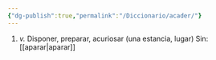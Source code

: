```yaml
---
{"dg-publish":true,"permalink":"/Diccionario/acader/"}
---
```


1. *v.* Disponer, preparar, acuriosar (una estancia, lugar)
    Sin: [[aparar\|aparar]]